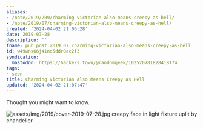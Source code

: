 ```yaml
---
aliases:
- /note/2019/209/charming-victorian-also-means-creepy-as-hell/
- /note/2019/07/charming-victorian-also-means-creepy-as-hell/
created: '2024-04-02 21:06:28'
date: 2019-07-28
description: ''
fname: pub.post.2019.07.charming-victorian-also-means-creepy-as-hell
id: w49wns66j41nd5ddr8ac2f3
syndication:
  mastodon: https://hackers.town/@randomgeek/102520781828418174
tags:
- seen
title: Charming Victorian Also Means Creepy as Hell
updated: '2024-04-02 21:07:47'
---
```


Thought you might want to know.

![assets/img/2019/cover-2019-07-28.jpg](assets/img/2019/cover-2019-07-28.jpg)
creepy face in light fixture uplit by chandelier